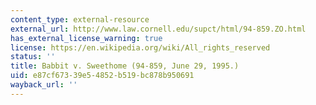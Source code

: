 ```yaml
---
content_type: external-resource
external_url: http://www.law.cornell.edu/supct/html/94-859.ZO.html
has_external_license_warning: true
license: https://en.wikipedia.org/wiki/All_rights_reserved
status: ''
title: Babbit v. Sweethome (94-859, June 29, 1995.)
uid: e87cf673-39e5-4852-b519-bc878b950691
wayback_url: ''
---
```

